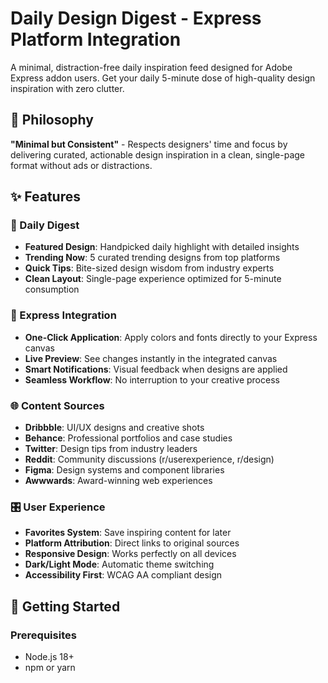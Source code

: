 # Daily Design Digest - Express Platform Integration

A minimal, distraction-free daily inspiration feed designed for Adobe Express addon users. Get your daily 5-minute dose of high-quality design inspiration with zero clutter.

## 🎯 Philosophy

**"Minimal but Consistent"** - Respects designers' time and focus by delivering curated, actionable design inspiration in a clean, single-page format without ads or distractions.

## ✨ Features

### 📱 Daily Digest
- **Featured Design**: Handpicked daily highlight with detailed insights
- **Trending Now**: 5 curated trending designs from top platforms
- **Quick Tips**: Bite-sized design wisdom from industry experts
- **Clean Layout**: Single-page experience optimized for 5-minute consumption

### 🎨 Express Integration
- **One-Click Application**: Apply colors and fonts directly to your Express canvas
- **Live Preview**: See changes instantly in the integrated canvas
- **Smart Notifications**: Visual feedback when designs are applied
- **Seamless Workflow**: No interruption to your creative process

### 🌐 Content Sources
- **Dribbble**: UI/UX designs and creative shots
- **Behance**: Professional portfolios and case studies
- **Twitter**: Design tips from industry leaders
- **Reddit**: Community discussions (r/userexperience, r/design)
- **Figma**: Design systems and component libraries
- **Awwwards**: Award-winning web experiences

### 🎛️ User Experience
- **Favorites System**: Save inspiring content for later
- **Platform Attribution**: Direct links to original sources
- **Responsive Design**: Works perfectly on all devices
- **Dark/Light Mode**: Automatic theme switching
- **Accessibility First**: WCAG AA compliant design

## 🚀 Getting Started

### Prerequisites
- Node.js 18+ 
- npm or yarn